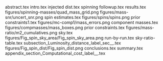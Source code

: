 abstract.tex
intro.tex
injected dist.tex
spinning followup.tex
results.tex
figures/spinning-masses/quad_mass_grid.png
figures/mass-snr/uncert_snr.png
spin estimates.tex
figures/spins/spins.png
prior constraints1.tex
figures/mc-comp1/mass_errors.png
component masses.tex
figures/compmasses/mass_boxes.png
prior constraints.tex
figures/mass-ratio/m2_cumulatives.png
sky.tex
figures/Fig_spin_sky_area/Fig_spin_sky_area.png
run-by-run.tex
sky-ratio-table.tex
subsection_Luminosity_distance_label_sec__.tex
figures/Fig_spin_dist/Fig_spin_dist.png
conclusions.tex
summary.tex
appendix_section_Computational_cost_label__.tex

    